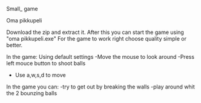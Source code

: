 Small_ game

Oma pikkupeli

Download the zip and extract it.
After this you can start the game using "oma pikkupeli.exe"
For the game to work right choose quality simple or better.


In the game:
Using default settings
-Move the mouse to look around
-Press left mouce button to shoot balls
- Use a,w,s,d to move


In the game you can:
-try to get out by breaking the walls
-play around whit the 2 bounzing balls

